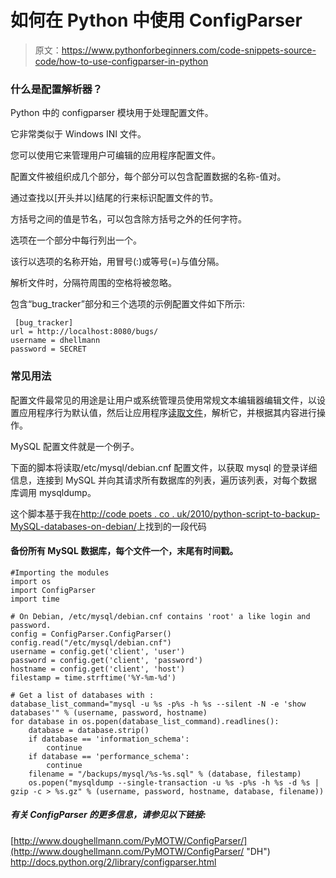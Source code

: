 # 如何在 Python 中使用 ConfigParser

> 原文：<https://www.pythonforbeginners.com/code-snippets-source-code/how-to-use-configparser-in-python>

### 什么是配置解析器？

Python 中的 configparser 模块用于处理配置文件。

它非常类似于 Windows INI 文件。

您可以使用它来管理用户可编辑的应用程序配置文件。

配置文件被组织成几个部分，每个部分可以包含配置数据的名称-值对。

通过查找以[开头并以]结尾的行来标识配置文件的节。

方括号之间的值是节名，可以包含除方括号之外的任何字符。

选项在一个部分中每行列出一个。

该行以选项的名称开始，用冒号(:)或等号(=)与值分隔。

解析文件时，分隔符周围的空格将被忽略。

包含“bug_tracker”部分和三个选项的示例配置文件如下所示:

```
 [bug_tracker]
url = http://localhost:8080/bugs/
username = dhellmann
password = SECRET 
```

### 常见用法

配置文件最常见的用途是让用户或系统管理员使用常规文本编辑器编辑文件，以设置应用程序行为默认值，然后让应用程序[读取文件](https://www.pythonforbeginners.com/files/reading-and-writing-files-in-python)，解析它，并根据其内容进行操作。

MySQL 配置文件就是一个例子。

下面的脚本将读取/etc/mysql/debian.cnf 配置文件，以获取 mysql 的登录详细信息，连接到 MySQL 并向其请求所有数据库的列表，遍历该列表，对每个数据库调用 mysqldump。

这个脚本基于我在[http://code poets . co . uk/2010/python-script-to-backup-MySQL-databases-on-debian/](http://codepoets.co.uk/2010/python-script-to-backup-mysql-databases-on-debian/ "mysqlbackup")上找到的一段代码

#### 备份所有 MySQL 数据库，每个文件一个，末尾有时间戳。

```
#Importing the modules
import os
import ConfigParser
import time

# On Debian, /etc/mysql/debian.cnf contains 'root' a like login and password.
config = ConfigParser.ConfigParser()
config.read("/etc/mysql/debian.cnf")
username = config.get('client', 'user')
password = config.get('client', 'password')
hostname = config.get('client', 'host')
filestamp = time.strftime('%Y-%m-%d')

# Get a list of databases with :
database_list_command="mysql -u %s -p%s -h %s --silent -N -e 'show databases'" % (username, password, hostname)
for database in os.popen(database_list_command).readlines():
    database = database.strip()
    if database == 'information_schema':
        continue
    if database == 'performance_schema':
        continue
    filename = "/backups/mysql/%s-%s.sql" % (database, filestamp)
    os.popen("mysqldump --single-transaction -u %s -p%s -h %s -d %s | gzip -c > %s.gz" % (username, password, hostname, database, filename)) 
```

##### 有关 ConfigParser 的更多信息，请参见以下链接:

[http://www.doughellmann.com/PyMOTW/ConfigParser/](http://www.doughellmann.com/PyMOTW/ConfigParser/ "DH")
http://docs.python.org/2/library/configparser.html